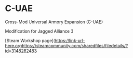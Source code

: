 # C-UAE
Cross-Mod Universal Armory Expansion (C-UAE)

Modification for Jagged Alliance 3

[Steam Workshop page](https://link-url-here.orghttps://steamcommunity.com/sharedfiles/filedetails/?id=3148282483
